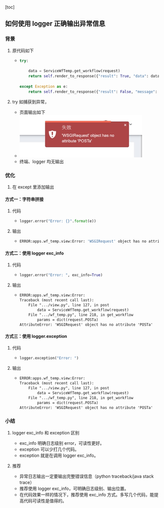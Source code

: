 [toc]

## 如何使用 logger 正确输出异常信息

### 背景

1.  原代码如下

    -   ```python
        try:
            
            data = ServiceWfTemp.get_workflow(request)
            return self.render_to_response({"result": True, "data": data})
        
        except Exception as e:
            return self.render_to_response({"result": False, "message": str(e)})
        ```

2.  try 如捕获到异常，

    -   页面输出如下
	-   ![image-20200805144832592](imgs/image-20200805144832592.png)
    -   终端、logger 均无输出
    

### 优化

1.  在 except 里添加输出

####   方式一：字符串拼接

1.  代码

    -   ```python 
        logger.error("Error: {}".format(e))
        ```

2.  输出

    -    ```bash
         ERROR:apps.wf_temp.view:Error: 'WSGIRequest' object has no attribute 'POSTa'
         ```

####   方式二：使用 logger exc_info

1.  代码

    -   ```python
        logger.error("Error: ", exc_info=True)
        ```

2.  输出

    -   ```shell
        ERROR:apps.wf_temp.view:Error:
        Traceback (most recent call last):
        	File ".../view.py", line 127, in post
        		data = ServiceWfTemp.get_workflow(request)
        	File ".../wf_temp.py", line 218, in get_workflow
        		params = dict(request.POSTa)
        AttributeError: 'WSGIRequest' object has no attribute 'POSTa'
        ```

####   方式三：使用 logger.exception

1.  代码

    -   ```python
        logger.exception("Error: ")
        ```

2.  输出

    -   ```shell
        ERROR:apps.wf_temp.view:Error:
        Traceback (most recent call last):
        	File ".../view.py", line 127, in post
        		data = ServiceWfTemp.get_workflow(request)
        	File ".../wf_temp.py", line 218, in get_workflow
        		params = dict(request.POSTa)
        AttributeError: 'WSGIRequest' object has no attribute 'POSTa'
        ```

### 小结

1.  logger exc_info 和 exception 区别

    -   exc_info 明确日志级别 error，可读性更好。
    -   exception 可以少打几个代码。
    -   exception 就是在调用 logger exc_info。

2.  推荐

    -   异常日志输出一定要输出完整错误信息（python traceback/java stack trace）
    -   推荐使用 logger exc_info，可明确日志级别、输出位置。
    -   在代码效果一样的情况下，推荐使用 exc_info 方式。多写几个代码，能提高代码可读性是值得的。